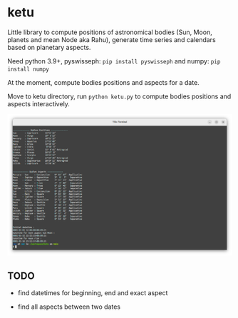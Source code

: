 # ketu

Little library to compute positions of astronomical bodies (Sun, Moon, planets
and mean Node aka Rahu), generate time series and calendars based on planetary
aspects.

Need python 3.9+, pyswisseph: `pip install pyswisseph` and numpy: `pip install
numpy`

At the moment, compute bodies positions and aspects for a date.

Move to ketu directory, run `python ketu.py`  to compute bodies positions and 
aspects interactively.

![Terminal screen](res/ketu.png)

## TODO

+ find datetimes for beginning, end and exact aspect
  
+ find all aspects between two dates
